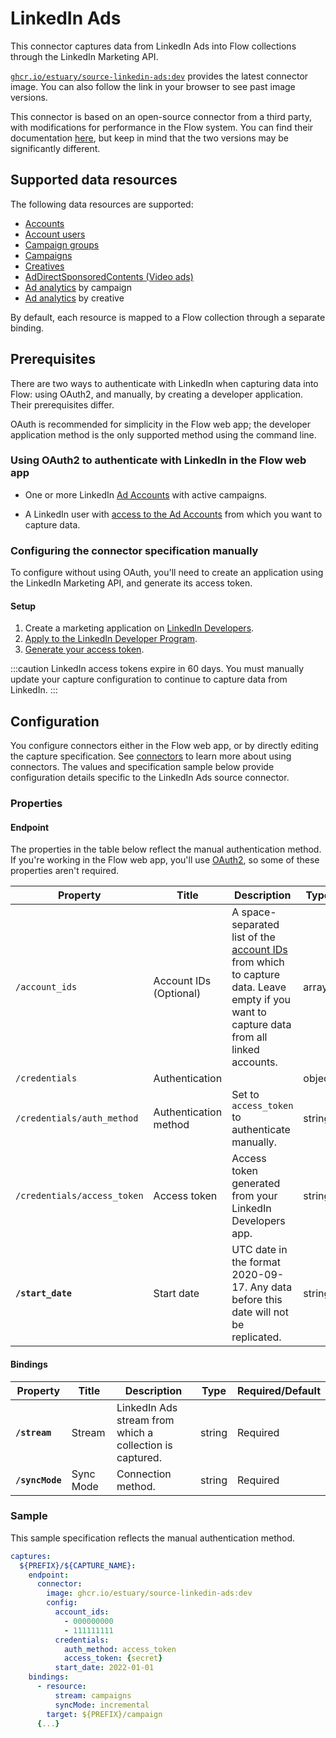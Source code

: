 
# LinkedIn Ads

This connector captures data from LinkedIn Ads into Flow collections through the LinkedIn Marketing API.

[`ghcr.io/estuary/source-linkedin-ads:dev`](https://ghcr.io/estuary/source-linkedin-ads:dev) provides the latest connector image. You can also follow the link in your browser to see past image versions.

This connector is based on an open-source connector from a third party, with modifications for performance in the Flow system.
You can find their documentation [here](https://docs.airbyte.com/integrations/sources/linkedin-ads/),
but keep in mind that the two versions may be significantly different.

## Supported data resources

The following data resources are supported:

* [Accounts](https://docs.microsoft.com/en-us/linkedin/marketing/integrations/ads/account-structure/create-and-manage-accounts?view=li-lms-2022-08&tabs=http)
* [Account users](https://docs.microsoft.com/en-us/linkedin/marketing/integrations/ads/account-structure/create-and-manage-account-users?view=li-lms-2022-08&tabs=http)
* [Campaign groups](https://docs.microsoft.com/en-us/linkedin/marketing/integrations/ads/account-structure/create-and-manage-campaign-groups?view=li-lms-2022-08&tabs=http)
* [Campaigns](https://docs.microsoft.com/en-us/linkedin/marketing/integrations/ads/account-structure/create-and-manage-campaigns?view=li-lms-2022-08&tabs=http)
* [Creatives](https://docs.microsoft.com/en-us/linkedin/marketing/integrations/ads/account-structure/create-and-manage-creatives?view=li-lms-unversioned&tabs=http)
* [AdDirectSponsoredContents (Video ads)](https://docs.microsoft.com/en-us/linkedin/marketing/integrations/ads/advertising-targeting/create-and-manage-video?view=li-lms-unversioned&tabs=http)
* [Ad analytics](https://docs.microsoft.com/en-us/linkedin/marketing/integrations/ads-reporting/ads-reporting?view=li-lms-2022-08&tabs=http) by campaign
* [Ad analytics](https://docs.microsoft.com/en-us/linkedin/marketing/integrations/ads-reporting/ads-reporting?view=li-lms-2022-08&tabs=http) by creative

By default, each resource is mapped to a Flow collection through a separate binding.

## Prerequisites

There are two ways to authenticate with LinkedIn when capturing data into Flow: using OAuth2, and manually, by creating a developer application.
Their prerequisites differ.

OAuth is recommended for simplicity in the Flow web app;
the developer application method is the only supported method using the command line.

### Using OAuth2 to authenticate with LinkedIn in the Flow web app

* One or more LinkedIn [Ad Accounts](https://www.linkedin.com/help/lms/answer/a426102/create-an-ad-account?lang=en) with active campaigns.

* A LinkedIn user with [access to the Ad Accounts](https://www.linkedin.com/help/lms/answer/a425731/user-roles-and-permissions-in-campaign-manager?lang=en) from which you want to capture data.

### Configuring the connector specification manually

To configure without using OAuth, you'll need to create an application using the LinkedIn Marketing API,
and generate its access token.

#### Setup

1. Create a marketing application on [LinkedIn Developers](https://www.linkedin.com/developers/apps/new).
2. [Apply to the LinkedIn Developer Program](https://docs.microsoft.com/en-us/linkedin/marketing/getting-access?view=li-lms-2022-08#how-to-apply-to-the-marketing-developer-platform).
3. [Generate your access token](https://docs.microsoft.com/en-us/linkedin/shared/authentication/authorization-code-flow?context=linkedin%2Fcontext&view=li-lms-2022-08&tabs=HTTPS).

:::caution
LinkedIn access tokens expire in 60 days.
You must manually update your capture configuration to continue to capture data from LinkedIn.
:::

## Configuration

You configure connectors either in the Flow web app, or by directly editing the capture specification.
See [connectors](../../../concepts/connectors.md#using-connectors) to learn more about using connectors. The values and specification sample below provide configuration details specific to the LinkedIn Ads source connector.

### Properties

#### Endpoint

The properties in the table below reflect the manual authentication method.
If you're working in the Flow web app, you'll use [OAuth2](#using-oauth2-to-authenticate-with-linkedin-in-the-flow-web-app),
so some of these properties aren't required.

| Property | Title | Description | Type | Required/Default |
|---|---|---|---|---|
| `/account_ids` | Account IDs (Optional) | A space-separated list of the [account IDs](https://www.linkedin.com/help/linkedin/answer/a424270/find-linkedin-ads-account-details?lang=en) from which to capture data. Leave empty if you want to capture data from all linked accounts. | array | `[]` |
| `/credentials` | Authentication |  | object |  |
| `/credentials/auth_method` | Authentication method | Set to `access_token` to authenticate manually. | string |  |
| `/credentials/access_token` | Access token | Access token generated from your LinkedIn Developers app. | string | |
| **`/start_date`** | Start date | UTC date in the format 2020-09-17. Any data before this date will not be replicated. | string | Required |

#### Bindings

| Property | Title | Description | Type | Required/Default |
|---|---|---|---|---|
| **`/stream`** | Stream | LinkedIn Ads stream from which a collection is captured. | string | Required |
| **`/syncMode`** | Sync Mode | Connection method. | string | Required |

### Sample

This sample specification reflects the manual authentication method.

```yaml
captures:
  ${PREFIX}/${CAPTURE_NAME}:
    endpoint:
      connector:
        image: ghcr.io/estuary/source-linkedin-ads:dev
        config:
          account_ids:
            - 000000000
            - 111111111
          credentials:
            auth_method: access_token
            access_token: {secret}
          start_date: 2022-01-01
    bindings:
      - resource:
          stream: campaigns
          syncMode: incremental
        target: ${PREFIX}/campaign
      {...}
```
